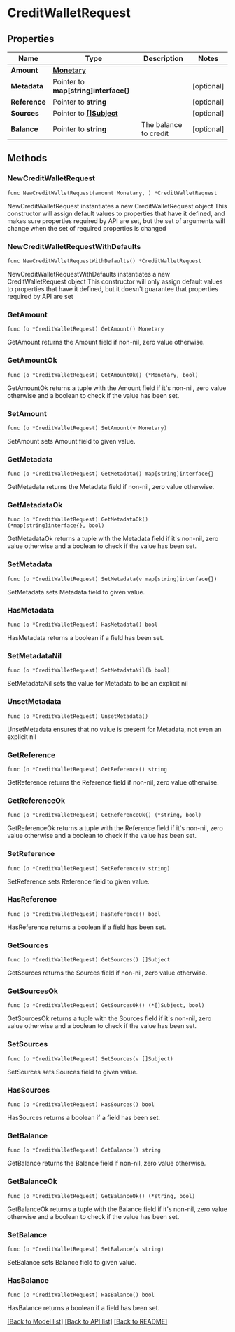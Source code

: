 # CreditWalletRequest

## Properties

Name | Type | Description | Notes
------------ | ------------- | ------------- | -------------
**Amount** | [**Monetary**](Monetary.md) |  | 
**Metadata** | Pointer to **map[string]interface{}** |  | [optional] 
**Reference** | Pointer to **string** |  | [optional] 
**Sources** | Pointer to [**[]Subject**](Subject.md) |  | [optional] 
**Balance** | Pointer to **string** | The balance to credit | [optional] 

## Methods

### NewCreditWalletRequest

`func NewCreditWalletRequest(amount Monetary, ) *CreditWalletRequest`

NewCreditWalletRequest instantiates a new CreditWalletRequest object
This constructor will assign default values to properties that have it defined,
and makes sure properties required by API are set, but the set of arguments
will change when the set of required properties is changed

### NewCreditWalletRequestWithDefaults

`func NewCreditWalletRequestWithDefaults() *CreditWalletRequest`

NewCreditWalletRequestWithDefaults instantiates a new CreditWalletRequest object
This constructor will only assign default values to properties that have it defined,
but it doesn't guarantee that properties required by API are set

### GetAmount

`func (o *CreditWalletRequest) GetAmount() Monetary`

GetAmount returns the Amount field if non-nil, zero value otherwise.

### GetAmountOk

`func (o *CreditWalletRequest) GetAmountOk() (*Monetary, bool)`

GetAmountOk returns a tuple with the Amount field if it's non-nil, zero value otherwise
and a boolean to check if the value has been set.

### SetAmount

`func (o *CreditWalletRequest) SetAmount(v Monetary)`

SetAmount sets Amount field to given value.


### GetMetadata

`func (o *CreditWalletRequest) GetMetadata() map[string]interface{}`

GetMetadata returns the Metadata field if non-nil, zero value otherwise.

### GetMetadataOk

`func (o *CreditWalletRequest) GetMetadataOk() (*map[string]interface{}, bool)`

GetMetadataOk returns a tuple with the Metadata field if it's non-nil, zero value otherwise
and a boolean to check if the value has been set.

### SetMetadata

`func (o *CreditWalletRequest) SetMetadata(v map[string]interface{})`

SetMetadata sets Metadata field to given value.

### HasMetadata

`func (o *CreditWalletRequest) HasMetadata() bool`

HasMetadata returns a boolean if a field has been set.

### SetMetadataNil

`func (o *CreditWalletRequest) SetMetadataNil(b bool)`

 SetMetadataNil sets the value for Metadata to be an explicit nil

### UnsetMetadata
`func (o *CreditWalletRequest) UnsetMetadata()`

UnsetMetadata ensures that no value is present for Metadata, not even an explicit nil
### GetReference

`func (o *CreditWalletRequest) GetReference() string`

GetReference returns the Reference field if non-nil, zero value otherwise.

### GetReferenceOk

`func (o *CreditWalletRequest) GetReferenceOk() (*string, bool)`

GetReferenceOk returns a tuple with the Reference field if it's non-nil, zero value otherwise
and a boolean to check if the value has been set.

### SetReference

`func (o *CreditWalletRequest) SetReference(v string)`

SetReference sets Reference field to given value.

### HasReference

`func (o *CreditWalletRequest) HasReference() bool`

HasReference returns a boolean if a field has been set.

### GetSources

`func (o *CreditWalletRequest) GetSources() []Subject`

GetSources returns the Sources field if non-nil, zero value otherwise.

### GetSourcesOk

`func (o *CreditWalletRequest) GetSourcesOk() (*[]Subject, bool)`

GetSourcesOk returns a tuple with the Sources field if it's non-nil, zero value otherwise
and a boolean to check if the value has been set.

### SetSources

`func (o *CreditWalletRequest) SetSources(v []Subject)`

SetSources sets Sources field to given value.

### HasSources

`func (o *CreditWalletRequest) HasSources() bool`

HasSources returns a boolean if a field has been set.

### GetBalance

`func (o *CreditWalletRequest) GetBalance() string`

GetBalance returns the Balance field if non-nil, zero value otherwise.

### GetBalanceOk

`func (o *CreditWalletRequest) GetBalanceOk() (*string, bool)`

GetBalanceOk returns a tuple with the Balance field if it's non-nil, zero value otherwise
and a boolean to check if the value has been set.

### SetBalance

`func (o *CreditWalletRequest) SetBalance(v string)`

SetBalance sets Balance field to given value.

### HasBalance

`func (o *CreditWalletRequest) HasBalance() bool`

HasBalance returns a boolean if a field has been set.


[[Back to Model list]](../README.md#documentation-for-models) [[Back to API list]](../README.md#documentation-for-api-endpoints) [[Back to README]](../README.md)


